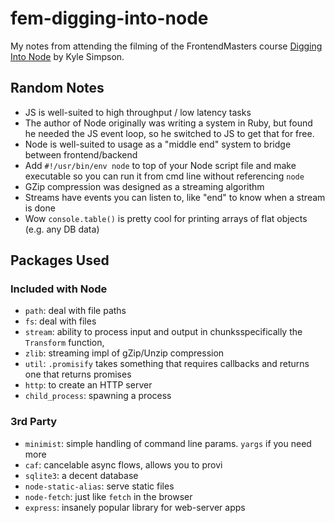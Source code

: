 # fem-digging-into-node
My notes from attending the filming of the FrontendMasters course [Digging Into Node](https://frontendmasters.com/workshops/digging-into-node/) by Kyle Simpson.

## Random Notes
- JS is well-suited to high throughput / low latency tasks
- The author of Node originally was writing a system in Ruby, but found he needed the JS event loop, so he switched to JS to get that for free.
- Node is well-suited to usage as a "middle end" system to bridge between frontend/backend
- Add `#!/usr/bin/env node` to top of your Node script file and make executable so you can run it from cmd line without referencing `node`
- GZip compression was designed as a streaming algorithm
- Streams have events you can listen to, like "end" to know when a stream is done
- Wow `console.table()` is pretty cool for printing arrays of flat objects (e.g. any DB data)

## Packages Used
### Included with Node
- `path`: deal with file paths
- `fs`: deal with files
- `stream`: ability to process input and output in chunksspecifically the `Transform` function, 
- `zlib`: streaming impl of gZip/Unzip compression
- `util`: `.promisify` takes something that requires callbacks and returns one that returns promises
- `http`: to create an HTTP server
- `child_process`: spawning a process

### 3rd Party
- `minimist`: simple handling of command line params. `yargs` if you need more
- `caf`: cancelable async flows, allows you to provi
- `sqlite3`: a decent database
- `node-static-alias`: serve static files
- `node-fetch`: just like `fetch` in the browser
- `express`: insanely popular library for web-server apps
